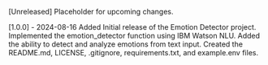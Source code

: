 [Unreleased]
Placeholder for upcoming changes.

[1.0.0] - 2024-08-16
Added
Initial release of the Emotion Detector project.
Implemented the emotion_detector function using IBM Watson NLU.
Added the ability to detect and analyze emotions from text input.
Created the README.md, LICENSE, .gitignore, requirements.txt, and example.env files.
